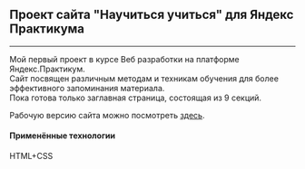 ## Проект сайта "Научиться учиться" для Яндекс Практикума
---------------------------------------------------------

Мой первый проект в курсе Веб разработки на платформе Яндекс.Практикум.  
Сайт посвящен различным методам и техникам обучения для более эффективного запоминания материала.  
Пока готова только заглавная страница, состоящая из 9 секций.

Рабочую версию сайта можно посмотреть [здесь](http://185.172.131.147:8080/hosting/how-to-learn/).

#### Применённые технологии
HTML+CSS
